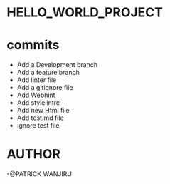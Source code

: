 # HELLO_WORLD_PROJECT
# commits
- Add a Development branch
- Add a feature branch
- Add linter file
- Add a gitignore file
- Add Webhint
- Add stylelintrc
- Add new Html file
- Add test.md file
- ignore test file
# AUTHOR
-@PATRICK WANJIRU
